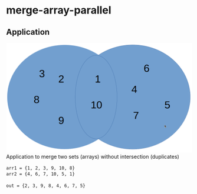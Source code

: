 # merge-array-parallel

## Application
![application](./img/set.png)
Application to merge two sets (arrays) without intersection (duplicates)
```
arr1 = {1, 2, 3, 9, 10, 8}
arr2 = {4, 6, 7, 10, 5, 1}

out = {2, 3, 9, 8, 4, 6, 7, 5}
```